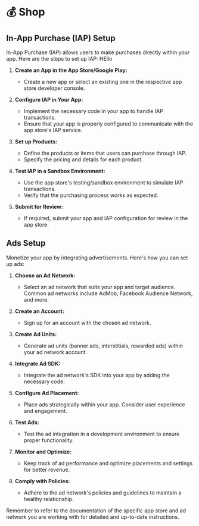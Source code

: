 # 💰 Shop

## In-App Purchase (IAP) Setup

In-App Purchase (IAP) allows users to make purchases directly within your app. Here are the steps to set up IAP: HEllo

1. **Create an App in the App Store/Google Play:**
   - Create a new app or select an existing one in the respective app store developer console.

2. **Configure IAP in Your App:**
   - Implement the necessary code in your app to handle IAP transactions.
   - Ensure that your app is properly configured to communicate with the app store's IAP service.

3. **Set up Products:**
   - Define the products or items that users can purchase through IAP.
   - Specify the pricing and details for each product.

4. **Test IAP in a Sandbox Environment:**
   - Use the app store's testing/sandbox environment to simulate IAP transactions.
   - Verify that the purchasing process works as expected.

5. **Submit for Review:**
   - If required, submit your app and IAP configuration for review in the app store.

## Ads Setup

Monetize your app by integrating advertisements. Here's how you can set up ads:

1. **Choose an Ad Network:**
   - Select an ad network that suits your app and target audience. Common ad networks include AdMob, Facebook Audience Network, and more.

2. **Create an Account:**
   - Sign up for an account with the chosen ad network.

3. **Create Ad Units:**
   - Generate ad units (banner ads, interstitials, rewarded ads) within your ad network account.

4. **Integrate Ad SDK:**
   - Integrate the ad network's SDK into your app by adding the necessary code.

5. **Configure Ad Placement:**
   - Place ads strategically within your app. Consider user experience and engagement.

6. **Test Ads:**
   - Test the ad integration in a development environment to ensure proper functionality.

7. **Monitor and Optimize:**
   - Keep track of ad performance and optimize placements and settings for better revenue.

8. **Comply with Policies:**
   - Adhere to the ad network's policies and guidelines to maintain a healthy relationship.

Remember to refer to the documentation of the specific app store and ad network you are working with for detailed and up-to-date instructions.
